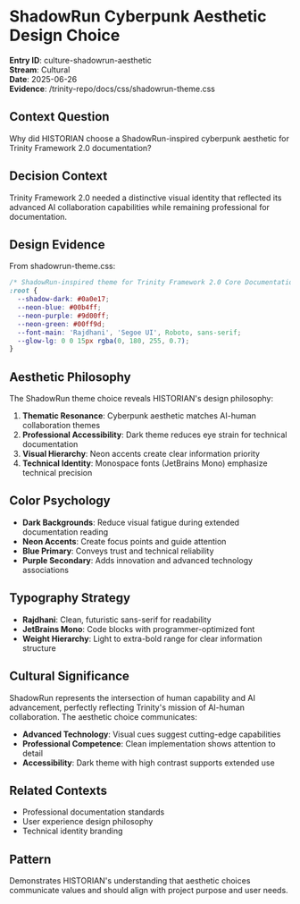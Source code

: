 # ShadowRun Cyberpunk Aesthetic Design Choice

**Entry ID**: culture-shadowrun-aesthetic  
**Stream**: Cultural  
**Date**: 2025-06-26  
**Evidence**: /trinity-repo/docs/css/shadowrun-theme.css  

## Context Question
Why did HISTORIAN choose a ShadowRun-inspired cyberpunk aesthetic for Trinity Framework 2.0 documentation?

## Decision Context
Trinity Framework 2.0 needed a distinctive visual identity that reflected its advanced AI collaboration capabilities while remaining professional for documentation.

## Design Evidence
From shadowrun-theme.css:
```css
/* ShadowRun-inspired theme for Trinity Framework 2.0 Core Documentation */
:root {
  --shadow-dark: #0a0e17;
  --neon-blue: #00b4ff;
  --neon-purple: #9d00ff;
  --neon-green: #00ff9d;
  --font-main: 'Rajdhani', 'Segoe UI', Roboto, sans-serif;
  --glow-lg: 0 0 15px rgba(0, 180, 255, 0.7);
}
```

## Aesthetic Philosophy
The ShadowRun theme choice reveals HISTORIAN's design philosophy:
1. **Thematic Resonance**: Cyberpunk aesthetic matches AI-human collaboration themes
2. **Professional Accessibility**: Dark theme reduces eye strain for technical documentation
3. **Visual Hierarchy**: Neon accents create clear information priority
4. **Technical Identity**: Monospace fonts (JetBrains Mono) emphasize technical precision

## Color Psychology
- **Dark Backgrounds**: Reduce visual fatigue during extended documentation reading
- **Neon Accents**: Create focus points and guide attention
- **Blue Primary**: Conveys trust and technical reliability
- **Purple Secondary**: Adds innovation and advanced technology associations

## Typography Strategy
- **Rajdhani**: Clean, futuristic sans-serif for readability
- **JetBrains Mono**: Code blocks with programmer-optimized font
- **Weight Hierarchy**: Light to extra-bold range for clear information structure

## Cultural Significance
ShadowRun represents the intersection of human capability and AI advancement, perfectly reflecting Trinity's mission of AI-human collaboration. The aesthetic choice communicates:
- **Advanced Technology**: Visual cues suggest cutting-edge capabilities
- **Professional Competence**: Clean implementation shows attention to detail
- **Accessibility**: Dark theme with high contrast supports extended use

## Related Contexts
- Professional documentation standards
- User experience design philosophy
- Technical identity branding

## Pattern
Demonstrates HISTORIAN's understanding that aesthetic choices communicate values and should align with project purpose and user needs.